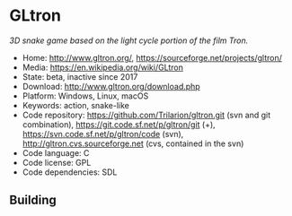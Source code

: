 # GLtron

_3D snake game based on the light cycle portion of the film Tron._

- Home: http://www.gltron.org/, https://sourceforge.net/projects/gltron/
- Media: https://en.wikipedia.org/wiki/GLtron
- State: beta, inactive since 2017
- Download: http://www.gltron.org/download.php
- Platform: Windows, Linux, macOS
- Keywords: action, snake-like
- Code repository: https://github.com/Trilarion/gltron.git (svn and git combination), https://git.code.sf.net/p/gltron/git (+), https://svn.code.sf.net/p/gltron/code (svn), http://gltron.cvs.sourceforge.net (cvs, contained in the svn)
- Code language: C
- Code license: GPL
- Code dependencies: SDL

## Building

